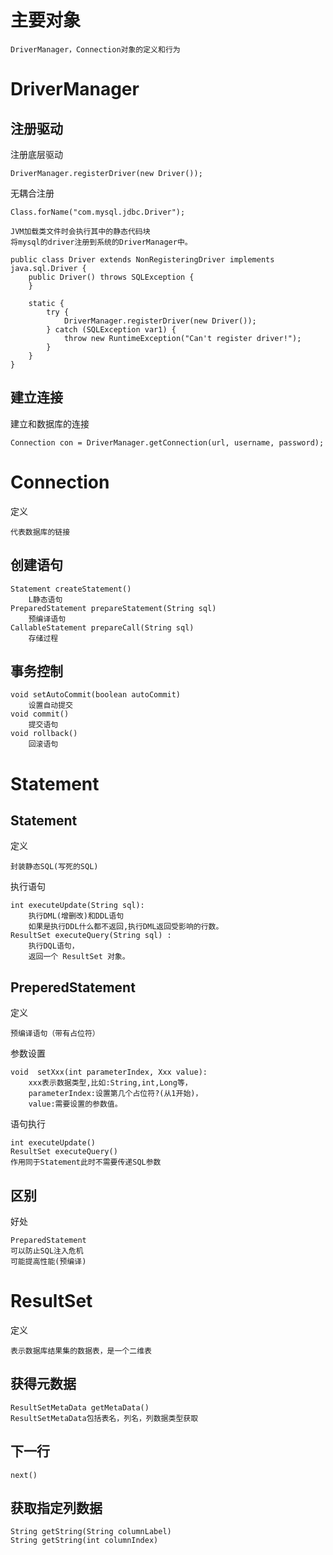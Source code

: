 # 主要对象

	DriverManager，Connection对象的定义和行为


# DriverManager

## 注册驱动

注册底层驱动
	
	DriverManager.registerDriver(new Driver());
	
无耦合注册
	
	Class.forName("com.mysql.jdbc.Driver");

	JVM加载类文件时会执行其中的静态代码块
	将mysql的driver注册到系统的DriverManager中。

	public class Driver extends NonRegisteringDriver implements java.sql.Driver {
		public Driver() throws SQLException {
		}

		static {
			try {
				DriverManager.registerDriver(new Driver());
			} catch (SQLException var1) {
				throw new RuntimeException("Can't register driver!");
			}
		}
	}


## 建立连接

建立和数据库的连接

	Connection con = DriverManager.getConnection(url, username, password);


# Connection

定义

	代表数据库的链接
	

## 创建语句

	Statement createStatement()  
		L静态语句
    PreparedStatement prepareStatement(String sql)
		预编译语句
	CallableStatement prepareCall(String sql)
		存储过程
   
## 事务控制

	void setAutoCommit(boolean autoCommit)
		设置自动提交
	void commit() 
		提交语句
	void rollback() 
		回滚语句


# Statement

## Statement	

定义

    封装静态SQL(写死的SQL)

执行语句

    int executeUpdate(String sql):
		执行DML(增删改)和DDL语句
		如果是执行DDL什么都不返回,执行DML返回受影响的行数。
    ResultSet executeQuery(String sql) :
		执行DQL语句，
		返回一个 ResultSet 对象。 


## PreperedStatement

定义

    预编译语句（带有占位符）

参数设置

	void  setXxx(int parameterIndex, Xxx value):  
		xxx表示数据类型,比如:String,int,Long等，
		parameterIndex:设置第几个占位符?(从1开始)，
		value:需要设置的参数值。

语句执行

	int executeUpdate()
	ResultSet executeQuery() 
	作用同于Statement此时不需要传递SQL参数
				

## 区别

好处

	PreparedStatement 
	可以防止SQL注入危机
	可能提高性能(预编译)



# ResultSet

定义

	表示数据库结果集的数据表，是一个二维表

## 获得元数据

	ResultSetMetaData getMetaData()
	ResultSetMetaData包括表名，列名，列数据类型获取
	
## 下一行

	next()
	
	
## 获取指定列数据

	String getString(String columnLabel)
	String getString(int columnIndex)





